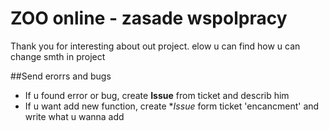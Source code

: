 # ZOO online - zasade wspolpracy
Thank you for interesting about out project. elow u can find how u can change smth in project

##Send erorrs and bugs
- If u found error or bug, create **Issue** from ticket and describ him
- If u want add new function, create **Issue* form ticket 'encancment' and write what u wanna add
